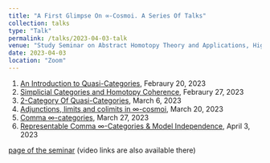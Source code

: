 ```yaml
---
title: "A First Glimpse On ∞-Cosmoi. A Series Of Talks"
collection: talks
type: "Talk"
permalink: /talks/2023-04-03-talk
venue: "Study Seminar on Abstract Homotopy Theory and Applications, Higher School of Economics, Independent University of Moscow"
date: 2023-04-03
location: "Zoom"
---
```


1. [An Introduction to Quasi-Categories](https://magisterlud.github.io/files/the_seminar/quasi_categories.pdf), Febraury 20, 2023    
2. [Simplicial Categories and Homotopy Coherence](https://magisterlud.github.io/files/the_seminar/homotopy_coherence.pdf), Febraury 27, 2023    
3. [2-Category Of Quasi-Categories](https://magisterlud.github.io/files/the_seminar/2_cat_qcat_intro.pdf), March 6, 2023  
4. [Adjunctions, limits and colimits in $\infty$-cosmoi](https://magisterlud.github.io/files/the_seminar/adjunctions_limits_colimits.pdf), March 20, 2023  
5. [Comma $\infty$-categories](https://magisterlud.github.io/files/the_seminar/comma_infinity_category.pdf), March 27, 2023  
6. [Representable Comma $\infty$-Categories & Model Independence](https://magisterlud.github.io/files/the_seminar/model_independence.pdf), April 3, 2023
   
[page of the seminar](https://researchseminars.org/seminar/HomotopyTheoryAndApps) (video links are also available there)
